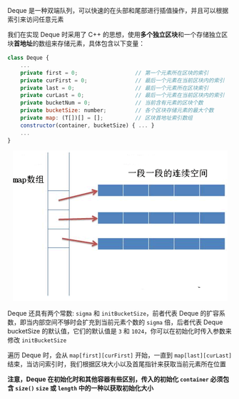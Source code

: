 Deque 是一种双端队列，可以快速的在头部和尾部进行插值操作，并且可以根据索引来访问任意元素

我们在实现 Deque 时采用了 C++ 的思想，使用**多个独立区块**和一个存储独立区块**首地址**的数组来存储元素，具体包含以下变量：

```javascript
class Deque {
    ...
    private first = 0;                  // 第一个元素所在区块的索引
    private curFirst = 0;               // 最后一个元素在当前区块内的索引
    private last = 0;                   // 最后一个元素所在区块索引
    private curLast = 0;                // 最后一个元素在当前区块内的索引
    private bucketNum = 0;              // 当前含有元素的区块个数
    private bucketSize: number;         // 各个区块存储元素的最大个数
    private map: (T[])[] = [];          // 区块首地址索引数组
    constructor(container, bucketSize) { ... }
    ...
}
```

<p align='center'><img src='/zh-cn/assets/deque.png' alt='deque 内存分布图'></p>

Deque 还具有两个常数: `sigma` 和 `initBucketSize`，前者代表 Deque 的扩容系数，即当内部空间不够时会扩充到当前元素个数的 `sigma` 倍，后者代表 Deque bucketSize 的默认值，它们的默认值是 `3` 和 `1024`，你可以在初始化时传入参数来修改 `initBucketSize`

遍历 Deque 时，会从 `map[first][curFirst]` 开始，一直到 `map[last][curLast]` 结束，当访问索引时，我们根据区块大小以及首尾指针来获取当前元素所在位置

**注意，Deque 在初始化时和其他容器有些区别，传入的初始化 `container` 必须包含 `size()` `size` 或 `length` 中的一种以获取初始化大小**
